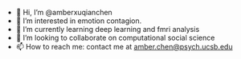 - 👋 Hi, I’m @amberxuqianchen
- 👀 I’m interested in emotion contagion.
- 🌱 I’m currently learning deep learning and fmri analysis
- 💞️ I’m looking to collaborate on computational social science
- 📫 How to reach me: contact me at amber.chen@psych.ucsb.edu

<!---
amberxuqianchen/amberxuqianchen is a ✨ special ✨ repository because its `README.md` (this file) appears on your GitHub profile.
You can click the Preview link to take a look at your changes.
--->
